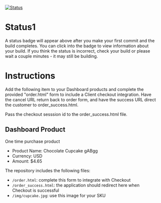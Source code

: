 [![Status](https://img.shields.io/badge/status-BUILDING%20COMMIT:%209bc50535a24cc019df30059da416afc04e031006-yellow.svg)](https://github.com/lorence-crowdbotics/bakery_scaffold_hM8QF39jzGXPQTst/commit/9bc50535a24cc019df30059da416afc04e031006)














# Status1

A status badge will appear above after you make your first commit and the build completes. You can click into the badge to view information about your build. If you think the status is incorrect, check your build or please wait a couple minutes - it may still be building.

# Instructions

Add the following item to your Dashboard products and complete the provided "order.html" form to include a Client checkout integration. Have the cancel URL return back to order form, and have the success URL direct the customer to order_success.html.

Pass the checkout sesssion id to the order_success.html file.

## Dashboard Product
One time purchase product
* Product Name: Chocolate Cupcake gABgg
* Currency: USD
* Amount: $4.65

The repository includes the following files:
* `/order.html`: complete this form to integrate with Checkout
* `/order_success.html`: the application should redirect here when Checkout is successful
* `/img/cupcake.jpg`: use this image for your SKU
